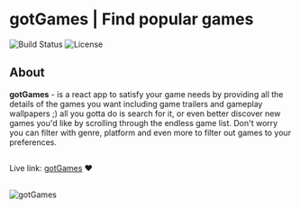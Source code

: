 # gotGames | Find popular games



![Build Status](https://img.shields.io/badge/build-passing-brightgreen) ![License](https://img.shields.io/badge/license-MIT-blue.svg)

## About

  **gotGames** - is a react app to satisfy your game needs by providing all the details of the games you want including game trailers and gameplay wallpapers ;) all you gotta do is search for it, or even better discover new games you'd like by scrolling through the endless game list. Don't worry you can filter with genre, platform and even more to filter out games to your preferences.  

##
  Live link: [gotGames](https://got-games.vercel.app/) ❤️
## 
 ![gotGames](./src/assets/favicon.ico) 
